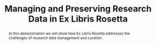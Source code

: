 ---
abstract: In this demonstration we will show how Ex Libris Rosetta addresses the challenges
  of research data management and curation.
creators:
- Alter, Adi
- Peled, Ido
date: null
document_url: https://services.phaidra.univie.ac.at/api/object/o:429575/download
grand_parent: iPRES
institutions: []
keywords:
- digital preservation
- digital curation
- chapel hill
landing_page_url: https://phaidra.univie.ac.at/o:429575
language: eng
layout: publication
license: CC BY 4.0 International
notes_url: null
parent: iPRES 2015
publication_type: paper
size: 290643
slides_url: null
source_name: iPRES
title: Managing and Preserving Research Data in Ex Libris Rosetta
year: 2015
---